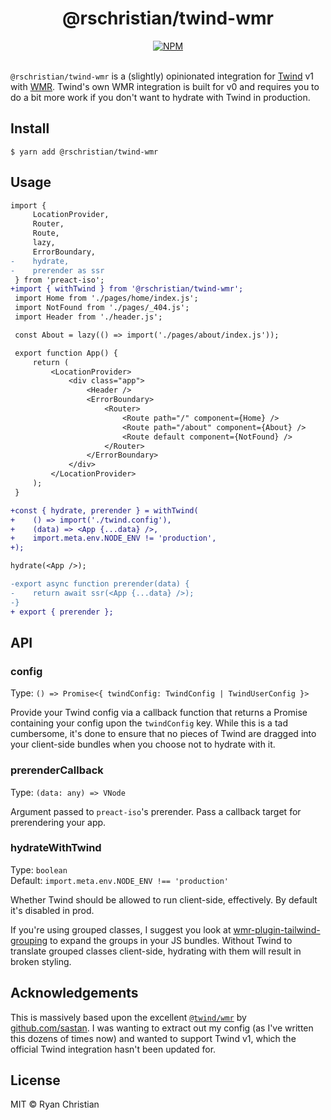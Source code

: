 <h1 align="center">@rschristian/twind-wmr</h1>

<div align="center">
    <a href="https://github.com/rschristian/twind-wmr/blob/master/LICENSE">
        <img
            alt="NPM"
            src="https://img.shields.io/npm/l/@rschristian/twind-wmr?color=brightgreen"
        />
    </a>
</div>

<br />

`@rschristian/twind-wmr` is a (slightly) opinionated integration for [Twind](https://twind.dev) v1 with [WMR](https://wmr.dev). Twind's own WMR integration is built for v0 and requires you to do a bit more work if you don't want to hydrate with Twind in production.

## Install

```
$ yarn add @rschristian/twind-wmr
```

## Usage

```diff
import {
     LocationProvider,
     Router,
     Route,
     lazy,
     ErrorBoundary,
-    hydrate,
-    prerender as ssr
 } from 'preact-iso';
+import { withTwind } from '@rschristian/twind-wmr';
 import Home from './pages/home/index.js';
 import NotFound from './pages/_404.js';
 import Header from './header.js';

 const About = lazy(() => import('./pages/about/index.js'));

 export function App() {
     return (
         <LocationProvider>
             <div class="app">
                 <Header />
                 <ErrorBoundary>
                     <Router>
                         <Route path="/" component={Home} />
                         <Route path="/about" component={About} />
                         <Route default component={NotFound} />
                     </Router>
                 </ErrorBoundary>
             </div>
         </LocationProvider>
     );
 }

+const { hydrate, prerender } = withTwind(
+    () => import('./twind.config'),
+    (data) => <App {...data} />,
+    import.meta.env.NODE_ENV != 'production',
+);

hydrate(<App />);

-export async function prerender(data) {
-    return await ssr(<App {...data} />);
-}
+ export { prerender };
```

## API

### config

Type: `() => Promise<{ twindConfig: TwindConfig | TwindUserConfig }>`<br/>

Provide your Twind config via a callback function that returns a Promise containing your config upon the `twindConfig` key. While this is a tad cumbersome, it's done to ensure that no pieces of Twind are dragged into your client-side bundles when you choose not to hydrate with it.

### prerenderCallback

Type: `(data: any) => VNode`<br/>

Argument passed to `preact-iso`'s prerender. Pass a callback target for prerendering your app.

### hydrateWithTwind

Type: `boolean`<br/>
Default: `import.meta.env.NODE_ENV !== 'production'`

Whether Twind should be allowed to run client-side, effectively. By default it's disabled in prod.

If you're using grouped classes, I suggest you look at [wmr-plugin-tailwind-grouping](https://github.com/rschristian/tailwind-grouping) to expand the groups in your JS bundles. Without Twind to translate grouped classes client-side, hydrating with them will result in broken styling.

## Acknowledgements

This is massively based upon the excellent [`@twind/wmr`](https://github.com/tw-in-js/use-twind-with/blob/main/packages/wmr) by [github.com/sastan](https://github.com/sastan). I was wanting to extract out my config (as I've written this dozens of times now) and wanted to support Twind v1, which the official Twind integration hasn't been updated for.

## License

MIT © Ryan Christian
